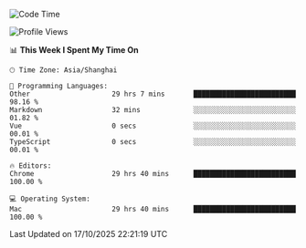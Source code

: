 <!--START_SECTION:waka-->
![Code Time](http://img.shields.io/badge/Code%20Time-4%2C541%20hrs%2026%20mins-blue)

![Profile Views](http://img.shields.io/badge/Profile%20Views-3-blue)

📊 **This Week I Spent My Time On** 

```text
🕑︎ Time Zone: Asia/Shanghai

💬 Programming Languages: 
Other                    29 hrs 7 mins       █████████████████████████   98.16 % 
Markdown                 32 mins             ░░░░░░░░░░░░░░░░░░░░░░░░░   01.82 % 
Vue                      0 secs              ░░░░░░░░░░░░░░░░░░░░░░░░░   00.01 % 
TypeScript               0 secs              ░░░░░░░░░░░░░░░░░░░░░░░░░   00.01 % 

🔥 Editors: 
Chrome                   29 hrs 40 mins      █████████████████████████   100.00 % 

💻 Operating System: 
Mac                      29 hrs 40 mins      █████████████████████████   100.00 % 
```


 Last Updated on 17/10/2025 22:21:19 UTC
<!--END_SECTION:waka-->
